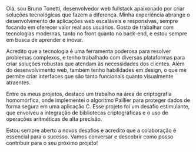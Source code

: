 Olá, sou Bruno Tonetti, desenvolvedor web fullstack apaixonado por criar soluções tecnológicas que fazem a diferença. Minha experiência abrange o desenvolvimento de aplicações web escaláveis e responsivas, sempre focando em oferecer valor real aos usuários. Gosto de trabalhar com tecnologias modernas, tanto no front quanto no back-end, e estou sempre em busca de aprender e inovar.

Acredito que a tecnologia é uma ferramenta poderosa para resolver problemas complexos, e tenho trabalhado com diversas plataformas para criar soluções robustas que atendam às necessidades dos clientes. Além do desenvolvimento web, também tenho habilidades em design, o que me permite criar interfaces que são tanto funcionais quanto visualmente atraentes.

Entre os meus projetos, destaco um trabalho na área de criptografia homomórfica, onde implementei o algoritmo Paillier para proteger dados de forma segura em uma aplicação C. Esse projeto foi um desafio estimulante, que envolveu a integração de bibliotecas criptográficas e o uso de operações aritméticas de alta precisão.

Estou sempre aberto a novos desafios e acredito que a colaboração é essencial para o sucesso. Vamos conversar e descobrir como posso contribuir para o seu próximo projeto!
